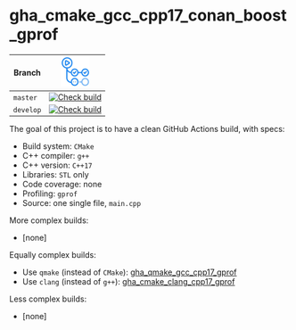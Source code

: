 # gha_cmake_gcc_cpp17_conan_boost_gprof

Branch   |[![GitHub Actions logo](pics/GitHubActions.png)](https://github.com/richelbilderbeek/gha_cmake_gcc_cpp17_conan_boost_gprof/actions)
---------|-------------------------------------------------------------------------------------------------------------------------------------------------------------------------------------------------------------------------------------------
`master` |[![Check build](https://github.com/richelbilderbeek/gha_cmake_gcc_cpp17_conan_boost_gprof/actions/workflows/check_build.yml/badge.svg?branch=master)](https://github.com/richelbilderbeek/gha_cmake_gcc_cpp17_conan_boost_gprof/actions/workflows/check_build.yml)
`develop`|[![Check build](https://github.com/richelbilderbeek/gha_cmake_gcc_cpp17_conan_boost_gprof/actions/workflows/check_build.yml/badge.svg?branch=develop)](https://github.com/richelbilderbeek/gha_cmake_gcc_cpp17_conan_boost_gprof/actions/workflows/check_build.yml)

The goal of this project is to have a clean GitHub Actions build, with specs:

 * Build system: `CMake`
 * C++ compiler: `g++`
 * C++ version: `C++17`
 * Libraries: `STL` only
 * Code coverage: none
 * Profiling: `gprof`
 * Source: one single file, `main.cpp`

More complex builds:
 * [none]

Equally complex builds:

 * Use `qmake` (instead of `CMake`): [gha_qmake_gcc_cpp17_gprof](https://github.com/richelbilderbeek/gha_qmake_gcc_cpp17_gprof)
 * Use `clang` (instead of `g++`): [gha_cmake_clang_cpp17_gprof](https://github.com/richelbilderbeek/gha_cmake_clang_cpp17_gprof)

Less complex builds:
 * [none]
 